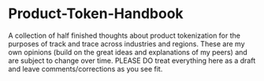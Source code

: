 # Product-Token-Handbook
A collection of half finished thoughts about product tokenization for the purposes of track and trace across industries and regions.  These are my own opinions (build on the great ideas and explanations of my peers) and are subject to change over time.  PLEASE DO treat everything here as a draft and leave comments/corrections as you see fit.
